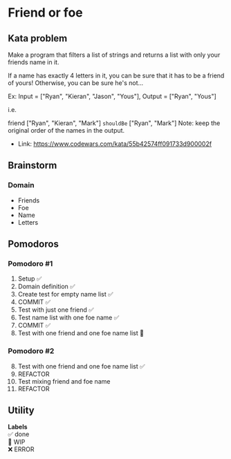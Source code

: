 # Friend or foe

## Kata problem

Make a program that filters a list of strings and returns a list with only your friends name in it.

If a name has exactly 4 letters in it, you can be sure that it has to be a friend of yours! Otherwise, you can be sure he's not...

Ex: Input = ["Ryan", "Kieran", "Jason", "Yous"], Output = ["Ryan", "Yous"]

i.e.

friend ["Ryan", "Kieran", "Mark"] `shouldBe` ["Ryan", "Mark"]
Note: keep the original order of the names in the output.

- Link: https://www.codewars.com/kata/55b42574ff091733d900002f

## Brainstorm

### Domain

- Friends
- Foe
- Name
- Letters

## Pomodoros

### Pomodoro #1

1. Setup ✅
2. Domain definition ✅
3. Create test for empty name list ✅
4. COMMIT ✅
5. Test with just one friend ✅
6. Test name list with one foe name ✅
7. COMMIT ✅
8. Test with one friend and one foe name list 🚧

### Pomodoro #2

8. Test with one friend and one foe name list ✅
9. REFACTOR
10. Test mixing friend and foe name
11. REFACTOR

## Utility

**Labels**  
✅ done  
🚧 WIP  
❌ ERROR
